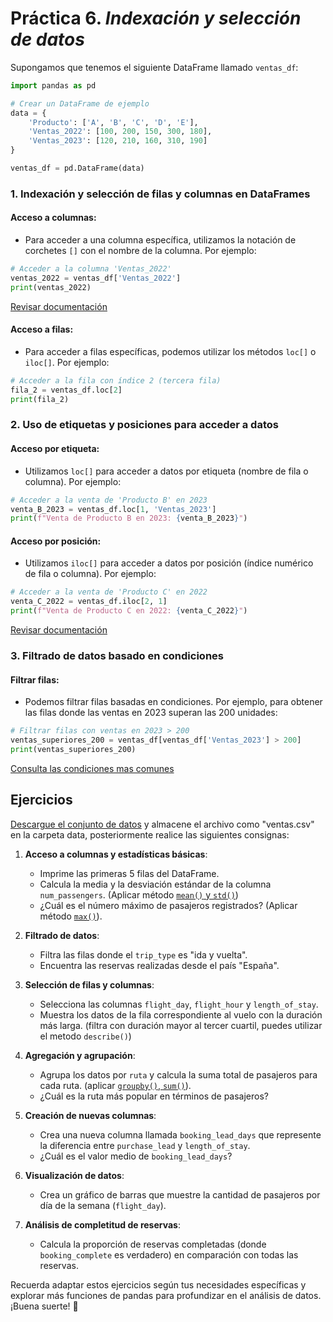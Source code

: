 # Práctica 6. *Indexación y selección de datos*

Supongamos que tenemos el siguiente DataFrame llamado `ventas_df`:

```python
import pandas as pd

# Crear un DataFrame de ejemplo
data = {
    'Producto': ['A', 'B', 'C', 'D', 'E'],
    'Ventas_2022': [100, 200, 150, 300, 180],
    'Ventas_2023': [120, 210, 160, 310, 190]
}

ventas_df = pd.DataFrame(data)
```

### 1. Indexación y selección de filas y columnas en DataFrames

#### Acceso a columnas:
- Para acceder a una columna específica, utilizamos la notación de corchetes `[]` con el nombre de la columna. Por ejemplo:

```python
# Acceder a la columna 'Ventas_2022'
ventas_2022 = ventas_df['Ventas_2022']
print(ventas_2022)
```
[Revisar documentación](docs/docloc.md#acceso-a-columnas)

#### Acceso a filas:
- Para acceder a filas específicas, podemos utilizar los métodos `loc[]` o `iloc[]`. Por ejemplo:

```python
# Acceder a la fila con índice 2 (tercera fila)
fila_2 = ventas_df.loc[2]
print(fila_2)
```

### 2. Uso de etiquetas y posiciones para acceder a datos

#### Acceso por etiqueta:
- Utilizamos `loc[]` para acceder a datos por etiqueta (nombre de fila o columna). Por ejemplo:

```python
# Acceder a la venta de 'Producto B' en 2023
venta_B_2023 = ventas_df.loc[1, 'Ventas_2023']
print(f"Venta de Producto B en 2023: {venta_B_2023}")
```

#### Acceso por posición:
- Utilizamos `iloc[]` para acceder a datos por posición (índice numérico de fila o columna). Por ejemplo:

```python
# Acceder a la venta de 'Producto C' en 2022
venta_C_2022 = ventas_df.iloc[2, 1]
print(f"Venta de Producto C en 2022: {venta_C_2022}")
```
[Revisar documentación](docs/docloc.md#acceso-a-columnas)
### 3. Filtrado de datos basado en condiciones

#### Filtrar filas:
- Podemos filtrar filas basadas en condiciones. Por ejemplo, para obtener las filas donde las ventas en 2023 superan las 200 unidades:

```python
# Filtrar filas con ventas en 2023 > 200
ventas_superiores_200 = ventas_df[ventas_df['Ventas_2023'] > 200]
print(ventas_superiores_200)
```
[Consulta las condiciones mas comunes](docs/condiciones.md)

## Ejercicios

[Descargue el conjunto de datos](https://www.kaggle.com/datasets/anandshaw2001/airlines-booking-csv) y almacene el archivo  como "ventas.csv" en la carpeta data, posteriormente realice las siguientes consignas:


1. **Acceso a columnas y estadísticas básicas**:
   - Imprime las primeras 5 filas del DataFrame.
   - Calcula la media y la desviación estándar de la columna `num_passengers`. (Aplicar método [`mean()` y `std()`](docs/dispersión.md))
   - ¿Cuál es el número máximo de pasajeros registrados? (Aplicar método  [`max()`](docs/docsymin.md)).

2. **Filtrado de datos**:
   - Filtra las filas donde el `trip_type` es "ida y vuelta".
   - Encuentra las reservas realizadas desde el país "España".

3. **Selección de filas y columnas**:
   - Selecciona las columnas `flight_day`, `flight_hour` y `length_of_stay`.
   - Muestra los datos de la fila correspondiente al vuelo con la duración más larga. (filtra con duración mayor al tercer cuartil, puedes utilizar el metodo `describe()`)

4. **Agregación y agrupación**:
   - Agrupa los datos por `ruta` y calcula la suma total de pasajeros para cada ruta. (aplicar  [`groupby()`, `sum()`](docs/groupbysum.md)).
   - ¿Cuál es la ruta más popular en términos de pasajeros?

5. **Creación de nuevas columnas**:
   - Crea una nueva columna llamada `booking_lead_days` que represente la diferencia entre `purchase_lead` y `length_of_stay`.
   - ¿Cuál es el valor medio de `booking_lead_days`?

6. **Visualización de datos**:
   - Crea un gráfico de barras que muestre la cantidad de pasajeros por día de la semana (`flight_day`).

7. **Análisis de completitud de reservas**:
   - Calcula la proporción de reservas completadas (donde `booking_complete` es verdadero) en comparación con todas las reservas.

Recuerda adaptar estos ejercicios según tus necesidades específicas y explorar más funciones de pandas para profundizar en el análisis de datos. ¡Buena suerte! 🚀
